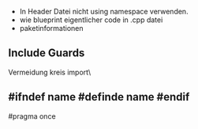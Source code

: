 - In Header Datei nicht using namespace verwenden.
- wie blueprint eigentlicher code in .cpp datei
- paketinformationen

## Include Guards

Vermeidung kreis import\

\#ifndef name
\#definde name
\#endif
---
\#pragma once
